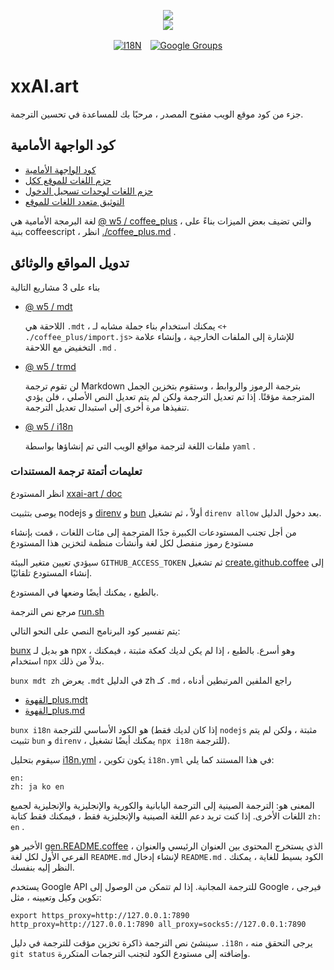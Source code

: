 <p align="center"><a href="https://xxai.art"><img src="https://cdn.jsdelivr.net/gh/xxai-art/doc/logo.svg"/></a><br/><a href="https://xxai.art"><img src="https://cdn.jsdelivr.net/gh/xxai-art/doc/xxai.svg"/></a></p><p align="center"><a href="https://github.com/xxai-art/doc#readme"><img alt="I18N" src="https://cdn.jsdelivr.net/gh/wactax/img/t.svg"/></a>　<a href="https://groups.google.com/u/0/g/xxai-art"><img alt="Google Groups" src="https://cdn.jsdelivr.net/gh/wactax/img/g-groups.svg"/></a></p>

# xxAI.art

جزء من كود موقع الويب مفتوح المصدر ، مرحبًا بك للمساعدة في تحسين الترجمة.

## كود الواجهة الأمامية

* [كود الواجهة الأمامية](https://github.com/xxai-art/web)
* [حزم اللغات للموقع ككل](https://github.com/xxai-art/web/tree/main/i18n)
* [حزم اللغات لوحدات تسجيل الدخول](https://github.com/wacpkg/user/tree/main/ui.i18n)
* [التوثيق متعدد اللغات للموقع](https://github.com/xxai-doc)

لغة البرمجة الأمامية هي [@ w5 / coffee_plus](http://npmjs.com/@w5/coffee_plus) ، والتي تضيف بعض الميزات بناءً على بنية coffeescript ، انظر [./coffee_plus.md](./coffee_plus.md) .

## تدويل المواقع والوثائق

بناء على 3 مشاريع التالية

* [@ w5 / mdt](https://www.npmjs.com/package/@w5/mdt)

  اللاحقة هي `.mdt` ، يمكنك استخدام بناء جملة مشابه لـ `<+ ./coffee_plus/import.js>` للإشارة إلى الملفات الخارجية ، وإنشاء علامة التخفيض مع اللاحقة `.md` .

* [@ w5 / trmd](https://www.npmjs.com/package/@w5/trmd)

  لن تقوم ترجمة Markdown بترجمة الرموز والروابط ، وستقوم بتخزين الجمل المترجمة مؤقتًا. إذا تم تعديل الترجمة ولكن لم يتم تعديل النص الأصلي ، فلن يؤدي تنفيذها مرة أخرى إلى استبدال تعديل الترجمة.

* [@ w5 / i18n](https://www.npmjs.com/package/@w5/i18n)

  ملفات اللغة لترجمة مواقع الويب التي تم إنشاؤها بواسطة `yaml` .

### تعليمات أتمتة ترجمة المستندات

انظر المستودع [xxai-art / doc](https://github.com/xxai-art/doc)

يوصى بتثبيت nodejs و [direnv](https://direnv.net) و [bun](https://github.com/oven-sh/bun) أولاً ، ثم تشغيل `direnv allow` بعد دخول الدليل.

من أجل تجنب المستودعات الكبيرة جدًا المترجمة إلى مئات اللغات ، قمت بإنشاء مستودع رموز منفصل لكل لغة وأنشأت منظمة لتخزين هذا المستودع

سيؤدي تعيين متغير البيئة `GITHUB_ACCESS_TOKEN` ثم تشغيل [create.github.coffee](https://github.com/xxai-art/doc/blob/main/create.github.coffee) إلى إنشاء المستودع تلقائيًا.

بالطبع ، يمكنك أيضًا وضعها في المستودع.

مرجع نص الترجمة [run.sh](https://github.com/xxai-art/doc/blob/main/run.sh)

يتم تفسير كود البرنامج النصي على النحو التالي:

[bunx](https://bun.sh/docs/cli/bunx) هو بديل لـ npx ، وهو أسرع. بالطبع ، إذا لم يكن لديك كعكة مثبتة ، فيمكنك استخدام `npx` بدلاً من ذلك.

`bunx mdt zh` يعرض `.mdt` في الدليل zh كـ `.md` ، راجع الملفين المرتبطين أدناه

* [القهوة_plus.mdt](https://github.com/xxai-doc/zh/blob/main/coffee_plus.mdt)
* [القهوة_plus.md](https://github.com/xxai-doc/zh/blob/main/coffee_plus.md)

`bunx i18n` هو الكود الأساسي للترجمة (إذا كان لديك فقط `nodejs` مثبتة ، ولكن لم يتم تثبيت `bun` و `direnv` ، يمكنك أيضًا تشغيل `npx i18n` للترجمة).

سيقوم بتحليل [i18n.yml](https://github.com/xxai-art/doc/blob/main/i18n.yml) ، يكون تكوين `i18n.yml` في هذا المستند كما يلي:

```
en:
zh: ja ko en
```

المعنى هو: الترجمة الصينية إلى الترجمة اليابانية والكورية والإنجليزية والإنجليزية لجميع اللغات الأخرى. إذا كنت تريد دعم اللغة الصينية والإنجليزية فقط ، فيمكنك فقط كتابة `zh: en` .

الأخير هو [gen.README.coffee](https://github.com/xxai-art/doc/blob/main/gen.README.coffee) ، الذي يستخرج المحتوى بين العنوان الرئيسي والعنوان الفرعي الأول لكل لغة `README.md` لإنشاء إدخال `README.md` . الكود بسيط للغاية ، يمكنك النظر إليه بنفسك.

يستخدم Google API للترجمة المجانية. إذا لم تتمكن من الوصول إلى Google ، فيرجى تكوين وكيل وتعيينه ، مثل:

```
export https_proxy=http://127.0.0.1:7890 http_proxy=http://127.0.0.1:7890 all_proxy=socks5://127.0.0.1:7890
```

سينشئ نص الترجمة ذاكرة تخزين مؤقت للترجمة في دليل `.i18n` ، يرجى التحقق منه `git status` وإضافته إلى مستودع الكود لتجنب الترجمات المتكررة.
